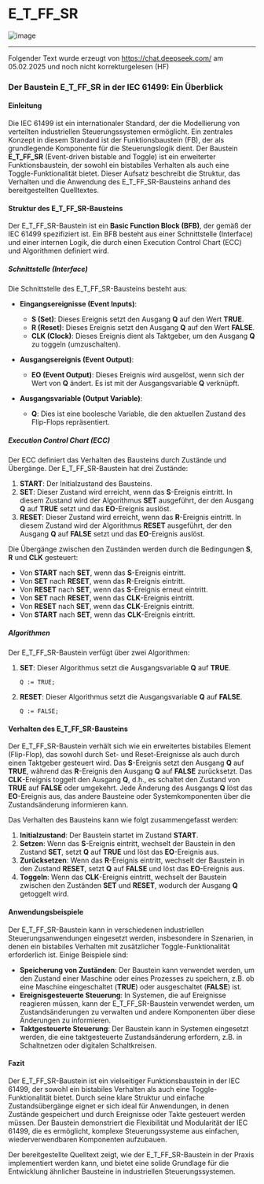 
# E_T_FF_SR

![image](https://github.com/user-attachments/assets/97b33fec-a320-485e-b993-b85252d380ae)



* * * * * * * * * *

Folgender Text wurde erzeugt von <https://chat.deepseek.com/> am 05.02.2025 und noch nicht korrekturgelesen (HF)


### Der Baustein E_T_FF_SR in der IEC 61499: Ein Überblick

#### Einleitung

Die IEC 61499 ist ein internationaler Standard, der die Modellierung von verteilten industriellen Steuerungssystemen ermöglicht. Ein zentrales Konzept in diesem Standard ist der Funktionsbaustein (FB), der als grundlegende Komponente für die Steuerungslogik dient. Der Baustein **E_T_FF_SR** (Event-driven bistable and Toggle) ist ein erweiterter Funktionsbaustein, der sowohl ein bistabiles Verhalten als auch eine Toggle-Funktionalität bietet. Dieser Aufsatz beschreibt die Struktur, das Verhalten und die Anwendung des E_T_FF_SR-Bausteins anhand des bereitgestellten Quelltextes.

#### Struktur des E_T_FF_SR-Bausteins

Der E_T_FF_SR-Baustein ist ein **Basic Function Block (BFB)**, der gemäß der IEC 61499 spezifiziert ist. Ein BFB besteht aus einer Schnittstelle (Interface) und einer internen Logik, die durch einen Execution Control Chart (ECC) und Algorithmen definiert wird.

##### Schnittstelle (Interface)

Die Schnittstelle des E_T_FF_SR-Bausteins besteht aus:

- **Eingangsereignisse (Event Inputs)**:
  - **S (Set)**: Dieses Ereignis setzt den Ausgang **Q** auf den Wert **TRUE**.
  - **R (Reset)**: Dieses Ereignis setzt den Ausgang **Q** auf den Wert **FALSE**.
  - **CLK (Clock)**: Dieses Ereignis dient als Taktgeber, um den Ausgang **Q** zu toggeln (umzuschalten).

- **Ausgangsereignis (Event Output)**:
  - **EO (Event Output)**: Dieses Ereignis wird ausgelöst, wenn sich der Wert von **Q** ändert. Es ist mit der Ausgangsvariable **Q** verknüpft.

- **Ausgangsvariable (Output Variable)**:
  - **Q**: Dies ist eine boolesche Variable, die den aktuellen Zustand des Flip-Flops repräsentiert.

##### Execution Control Chart (ECC)

Der ECC definiert das Verhalten des Bausteins durch Zustände und Übergänge. Der E_T_FF_SR-Baustein hat drei Zustände:

1. **START**: Der Initialzustand des Bausteins.
2. **SET**: Dieser Zustand wird erreicht, wenn das **S**-Ereignis eintritt. In diesem Zustand wird der Algorithmus **SET** ausgeführt, der den Ausgang **Q** auf **TRUE** setzt und das **EO**-Ereignis auslöst.
3. **RESET**: Dieser Zustand wird erreicht, wenn das **R**-Ereignis eintritt. In diesem Zustand wird der Algorithmus **RESET** ausgeführt, der den Ausgang **Q** auf **FALSE** setzt und das **EO**-Ereignis auslöst.

Die Übergänge zwischen den Zuständen werden durch die Bedingungen **S**, **R** und **CLK** gesteuert:

- Von **START** nach **SET**, wenn das **S**-Ereignis eintritt.
- Von **SET** nach **RESET**, wenn das **R**-Ereignis eintritt.
- Von **RESET** nach **SET**, wenn das **S**-Ereignis erneut eintritt.
- Von **SET** nach **RESET**, wenn das **CLK**-Ereignis eintritt.
- Von **RESET** nach **SET**, wenn das **CLK**-Ereignis eintritt.
- Von **START** nach **SET**, wenn das **CLK**-Ereignis eintritt.

##### Algorithmen

Der E_T_FF_SR-Baustein verfügt über zwei Algorithmen:

1. **SET**: Dieser Algorithmus setzt die Ausgangsvariable **Q** auf **TRUE**.
   ```structured-text
   Q := TRUE;
   ```

2. **RESET**: Dieser Algorithmus setzt die Ausgangsvariable **Q** auf **FALSE**.
   ```structured-text
   Q := FALSE;
   ```

#### Verhalten des E_T_FF_SR-Bausteins

Der E_T_FF_SR-Baustein verhält sich wie ein erweitertes bistabiles Element (Flip-Flop), das sowohl durch Set- und Reset-Ereignisse als auch durch einen Taktgeber gesteuert wird. Das **S**-Ereignis setzt den Ausgang **Q** auf **TRUE**, während das **R**-Ereignis den Ausgang **Q** auf **FALSE** zurücksetzt. Das **CLK**-Ereignis toggelt den Ausgang **Q**, d.h., es schaltet den Zustand von **TRUE** auf **FALSE** oder umgekehrt. Jede Änderung des Ausgangs **Q** löst das **EO**-Ereignis aus, das andere Bausteine oder Systemkomponenten über die Zustandsänderung informieren kann.

Das Verhalten des Bausteins kann wie folgt zusammengefasst werden:

1. **Initialzustand**: Der Baustein startet im Zustand **START**.
2. **Setzen**: Wenn das **S**-Ereignis eintritt, wechselt der Baustein in den Zustand **SET**, setzt **Q** auf **TRUE** und löst das **EO**-Ereignis aus.
3. **Zurücksetzen**: Wenn das **R**-Ereignis eintritt, wechselt der Baustein in den Zustand **RESET**, setzt **Q** auf **FALSE** und löst das **EO**-Ereignis aus.
4. **Toggeln**: Wenn das **CLK**-Ereignis eintritt, wechselt der Baustein zwischen den Zuständen **SET** und **RESET**, wodurch der Ausgang **Q** getoggelt wird.

#### Anwendungsbeispiele

Der E_T_FF_SR-Baustein kann in verschiedenen industriellen Steuerungsanwendungen eingesetzt werden, insbesondere in Szenarien, in denen ein bistabiles Verhalten mit zusätzlicher Toggle-Funktionalität erforderlich ist. Einige Beispiele sind:

- **Speicherung von Zuständen**: Der Baustein kann verwendet werden, um den Zustand einer Maschine oder eines Prozesses zu speichern, z.B. ob eine Maschine eingeschaltet (**TRUE**) oder ausgeschaltet (**FALSE**) ist.
- **Ereignisgesteuerte Steuerung**: In Systemen, die auf Ereignisse reagieren müssen, kann der E_T_FF_SR-Baustein verwendet werden, um Zustandsänderungen zu verwalten und andere Komponenten über diese Änderungen zu informieren.
- **Taktgesteuerte Steuerung**: Der Baustein kann in Systemen eingesetzt werden, die eine taktgesteuerte Zustandsänderung erfordern, z.B. in Schaltnetzen oder digitalen Schaltkreisen.

#### Fazit

Der E_T_FF_SR-Baustein ist ein vielseitiger Funktionsbaustein in der IEC 61499, der sowohl ein bistabiles Verhalten als auch eine Toggle-Funktionalität bietet. Durch seine klare Struktur und einfache Zustandsübergänge eignet er sich ideal für Anwendungen, in denen Zustände gespeichert und durch Ereignisse oder Takte gesteuert werden müssen. Der Baustein demonstriert die Flexibilität und Modularität der IEC 61499, die es ermöglicht, komplexe Steuerungssysteme aus einfachen, wiederverwendbaren Komponenten aufzubauen.

Der bereitgestellte Quelltext zeigt, wie der E_T_FF_SR-Baustein in der Praxis implementiert werden kann, und bietet eine solide Grundlage für die Entwicklung ähnlicher Bausteine in industriellen Steuerungssystemen.
